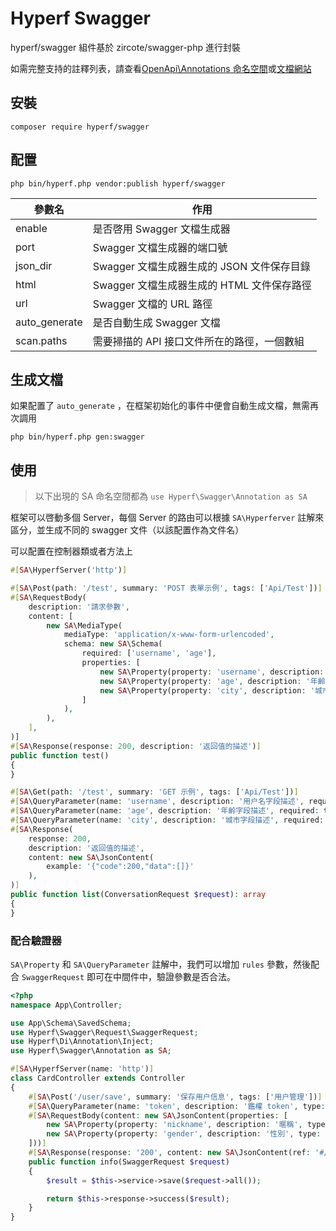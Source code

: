 # Hyperf Swagger

hyperf/swagger 組件基於 zircote/swagger-php 進行封裝

如需完整支持的註釋列表，請查看[OpenApi\Annotations 命名空間](https://github.com/zircote/swagger-php/blob/master/src/Annotations)或[文檔網站](https://zircote.github.io/swagger-php/guide/annotations.html#arrays-and-objects)


## 安裝

```
composer require hyperf/swagger
```

## 配置 

```
php bin/hyperf.php vendor:publish hyperf/swagger
```

| 參數名      | 作用                                                         |
| -------- | ------------------------------------------------------------ |
| enable   | 是否啓用 Swagger 文檔生成器                                     |
| port     | Swagger 文檔生成器的端口號                                    |
| json_dir | Swagger 文檔生成器生成的 JSON 文件保存目錄                       |
| html     | Swagger 文檔生成器生成的 HTML 文件保存路徑                       |
| url      | Swagger 文檔的 URL 路徑                                         |
| auto_generate | 是否自動生成 Swagger 文檔                                     |
| scan.paths | 需要掃描的 API 接口文件所在的路徑，一個數組 | 

## 生成文檔

如果配置了 `auto_generate` ，在框架初始化的事件中便會自動生成文檔，無需再次調用
```shell
php bin/hyperf.php gen:swagger
```

## 使用

> 以下出現的 SA 命名空間都為 `use Hyperf\Swagger\Annotation as SA`

框架可以啓動多個 Server，每個 Server 的路由可以根據 `SA\Hyperferver` 註解來區分，並生成不同的 swagger 文件（以該配置作為文件名）

可以配置在控制器類或者方法上
```php
#[SA\HyperfServer('http')]
```

```php
#[SA\Post(path: '/test', summary: 'POST 表單示例', tags: ['Api/Test'])]
#[SA\RequestBody(
    description: '請求參數',
    content: [
        new SA\MediaType(
            mediaType: 'application/x-www-form-urlencoded',
            schema: new SA\Schema(
                required: ['username', 'age'],
                properties: [
                    new SA\Property(property: 'username', description: '用户名字段描述', type: 'string'),
                    new SA\Property(property: 'age', description: '年齡字段描述', type: 'string'),
                    new SA\Property(property: 'city', description: '城市字段描述', type: 'string'),
                ]
            ),
        ),
    ],
)]
#[SA\Response(response: 200, description: '返回值的描述')]
public function test()
{
}
```

```php
#[SA\Get(path: '/test', summary: 'GET 示例', tags: ['Api/Test'])]
#[SA\QueryParameter(name: 'username', description: '用户名字段描述', required: true, schema: new SA\Schema(type: 'string'))]
#[SA\QueryParameter(name: 'age', description: '年齡字段描述', required: true, schema: new SA\Schema(type: 'string'))]
#[SA\QueryParameter(name: 'city', description: '城市字段描述', required: false, schema: new SA\Schema(type: 'string'))]
#[SA\Response(
    response: 200,
    description: '返回值的描述',
    content: new SA\JsonContent(
        example: '{"code":200,"data":[]}'
    ),
)]
public function list(ConversationRequest $request): array
{
}
```

### 配合驗證器

`SA\Property` 和 `SA\QueryParameter` 註解中，我們可以增加 `rules` 參數，然後配合 `SwaggerRequest` 即可在中間件中，驗證參數是否合法。

```php
<?php
namespace App\Controller;

use App\Schema\SavedSchema;
use Hyperf\Swagger\Request\SwaggerRequest;
use Hyperf\Di\Annotation\Inject;
use Hyperf\Swagger\Annotation as SA;

#[SA\HyperfServer(name: 'http')]
class CardController extends Controller
{
    #[SA\Post('/user/save', summary: '保存用户信息', tags: ['用户管理'])]
    #[SA\QueryParameter(name: 'token', description: '鑑權 token', type: 'string', rules: 'required|string')]
    #[SA\RequestBody(content: new SA\JsonContent(properties: [
        new SA\Property(property: 'nickname', description: '暱稱', type: 'integer', rules: 'required|string'),
        new SA\Property(property: 'gender', description: '性別', type: 'integer', rules: 'required|integer|in:0,1,2'),
    ]))]
    #[SA\Response(response: '200', content: new SA\JsonContent(ref: '#/components/schemas/SavedSchema'))]
    public function info(SwaggerRequest $request)
    {
        $result = $this->service->save($request->all());

        return $this->response->success($result);
    }
}
```
